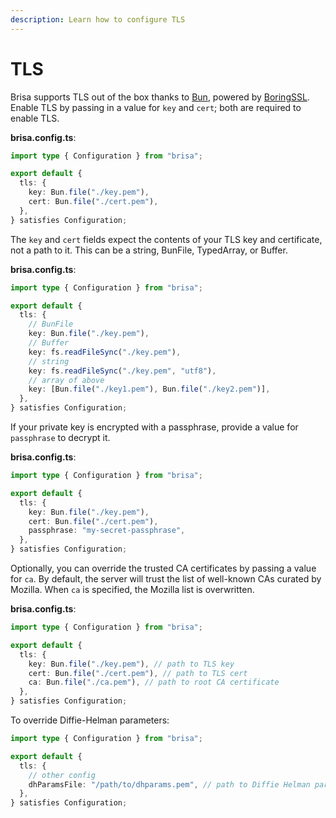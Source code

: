 ```yaml
---
description: Learn how to configure TLS
---
```


# TLS

Brisa supports TLS out of the box thanks to [Bun](https://bun.sh/docs/api/http#tls), powered by [BoringSSL](https://boringssl.googlesource.com/boringssl). Enable TLS by passing in a value for `key` and `cert`; both are required to enable TLS.

**brisa.config.ts**:

```ts
import type { Configuration } from "brisa";

export default {
  tls: {
    key: Bun.file("./key.pem"),
    cert: Bun.file("./cert.pem"),
  },
} satisfies Configuration;
```

The `key` and `cert` fields expect the contents of your TLS key and certificate, not a path to it. This can be a string, BunFile, TypedArray, or Buffer.

**brisa.config.ts**:

```ts
import type { Configuration } from "brisa";

export default {
  tls: {
    // BunFile
    key: Bun.file("./key.pem"),
    // Buffer
    key: fs.readFileSync("./key.pem"),
    // string
    key: fs.readFileSync("./key.pem", "utf8"),
    // array of above
    key: [Bun.file("./key1.pem"), Bun.file("./key2.pem")],
  },
} satisfies Configuration;
```

If your private key is encrypted with a passphrase, provide a value for `passphrase` to decrypt it.

**brisa.config.ts**:

```ts
import type { Configuration } from "brisa";

export default {
  tls: {
    key: Bun.file("./key.pem"),
    cert: Bun.file("./cert.pem"),
    passphrase: "my-secret-passphrase",
  },
} satisfies Configuration;
```

Optionally, you can override the trusted CA certificates by passing a value for `ca`. By default, the server will trust the list of well-known CAs curated by Mozilla. When `ca` is specified, the Mozilla list is overwritten.

**brisa.config.ts**:

```ts
import type { Configuration } from "brisa";

export default {
  tls: {
    key: Bun.file("./key.pem"), // path to TLS key
    cert: Bun.file("./cert.pem"), // path to TLS cert
    ca: Bun.file("./ca.pem"), // path to root CA certificate
  },
} satisfies Configuration;
```

To override Diffie-Helman parameters:

```ts
import type { Configuration } from "brisa";

export default {
  tls: {
    // other config
    dhParamsFile: "/path/to/dhparams.pem", // path to Diffie Helman parameters
  },
} satisfies Configuration;
```
